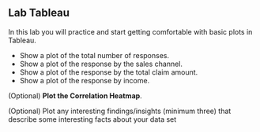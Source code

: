 ## Lab Tableau

In this lab you will practice and start getting comfortable with basic plots in Tableau. 

- Show a plot of the total number of responses.
- Show a plot of the response by the sales channel.
- Show a plot of the response by the total claim amount.
- Show a plot of the response by income.

(Optional) <b>Plot the Correlation Heatmap</b>.
    
(Optional) Plot any interesting findings/insights (minimum three) that describe some interesting facts about your data set 






